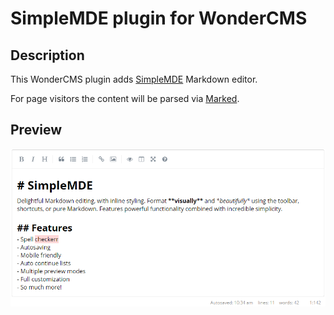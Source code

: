 # SimpleMDE plugin for WonderCMS

## Description

This WonderCMS plugin adds [SimpleMDE](https://github.com/sparksuite/simplemde-markdown-editor) Markdown editor.

For page visitors the content will be parsed via [Marked](https://github.com/markedjs/marked).

## Preview

![Plugin preview](preview.png)
